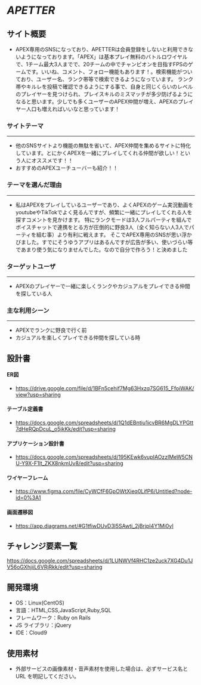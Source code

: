 # _APETTER_

## サイト概要
- APEX専用のSNSになっており、APETTERは会員登録をしないと利用できないようになっております。「APEX」は基本プレイ無料のバトルロワイヤルで、1チーム最大3人までで、20チームの中でチャンピオンを目指すFPSのゲームです。いいね、コメント、フォロー機能もあります！。検索機能がついており、ユーザー名、ランク帯等で検索できるようになっています。 ランク帯やキルレを投稿で確認できるようにする事で、自身と同じくらいのレベルのプレイヤーを見つけられ、プレイスキルのミスマッチが多少防げるようになると思います。少しでも多くユーザーのAPEX仲間が増え、APEXのプレイヤー人口も増えればいいなと思っています！

### サイトテーマ
***
- 他のSNSサイトより機能の無駄を省いて、APEX仲間を集めるサイトに特化しています。とにかくAPEXを一緒にプレイしてくれる仲間が欲しい！という人にオススメです！！
- おすすめのAPEXユーチューバーも紹介！！


### テーマを選んだ理由
***
- 私はAPEXをプレイしているユーザーであり、よくAPEXのゲーム実況動画をyoutubeやTikTokでよく見るんですが、頻繁に一緒にプレイしてくれる人を探すコメントを見かけます。  特にランクモードは3人フルパーティを組んでボイスチャットで連携をとる方が圧倒的に野良3人（全く知らない人3人でパーティを組む事）より有利に戦えます。  そこでAPEX専用のSNSが思い浮かびました。すでにそうゆうアプリはあるんですが広告が多い、使いづらい等であまり使う気になりませんでした。なので自分で作ろう！と決めました



### ターゲットユーザ
***
- APEXのプレイヤーで一緒に楽しくランクやカジュアルをプレイできる仲間を探している人



### 主な利用シーン
***
- APEXでランクに野良で行く前
- カジュアルを楽しくプレイできる仲間を探している時


## 設計書

#### ER図
- https://drive.google.com/file/d/1BFn5cehif7Mg63Hxzq7SG615_FfoiWAK/view?usp=sharing

#### テーブル定義書
- https://docs.google.com/spreadsheets/d/1Q1dEBntiu1icvBR6MgDLYPGtt7dHeRQpDcuL_o5jkKk/edit?usp=sharing

#### アプリケーション設計書
- https://docs.google.com/spreadsheets/d/195KEwk6vupIAOzzIMeW5CNU-Y9X-F1lt_ZKX8nkmUv8/edit?usp=sharing

#### ワイヤーフレーム
- https://www.figma.com/file/CyWCfF6GpOWtXieq0LifP6/Untitled?node-id=0%3A1

#### 画面遷移図
- https://app.diagrams.net/#G1tfiwDUvD3l5SAwti_2jBrjpI4Y1Mi0yI

## チャレンジ要素一覧
https://docs.google.com/spreadsheets/d/1LUNWVf4RHC1ze2uck7XG4Du1JV56oGXhjiiL6VRjRkk/edit?usp=sharing

## 開発環境

- OS：Linux(CentOS)
- 言語：HTML,CSS,JavaScript,Ruby,SQL
- フレームワーク：Ruby on Rails
- JS ライブラリ：jQuery
- IDE：Cloud9

## 使用素材

- 外部サービスの画像素材・音声素材を使用した場合は、必ずサービス名と URL を明記してください。
